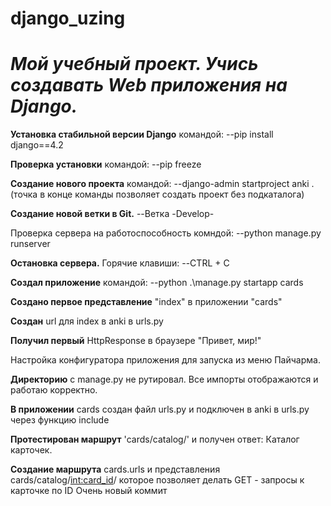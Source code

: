 # django_uzing
# **_Мой учебный проект. Учись создавать Web приложения на Django._** 

**Установка стабильной версии Django** 
командой:
--pip install django==4.2

**Проверка установки** 
командой:
--pip freeze

**Создание нового проекта** 
командой:
--django-admin startproject anki .
(точка в конце команды позволяет создать проект без подкаталога)

**Создание новой ветки в Git.**
--Ветка -Develop-

Проверка сервера на работоспособность
комндой:
--python manage.py runserver

**Остановка сервера.** 
Горячие клавиши:
--CTRL + C

**Создал приложение**
командой:
--python .\manage.py startapp cards

**Создано первое представление** 
"index" в приложении "cards"

**Создан** url для index в anki в urls.py

**Получил первый** HttpResponse в браузере
"Привет, мир!"

Настройка конфигуратора приложения для запуска из меню Пайчарма.

**Директорию** с manage.py не рутировал. Все импорты отображаются и работаю корректно.

**В приложении** cards создан файл urls.py и подключен в anki в urls.py через функцию include

**Протестирован маршрут** 'cards/catalog/' и получен ответ: Каталог карточек.

**Создание маршрута** cards.urls и представления cards/catalog/<int:card_id>/ которое позволяет делать GET - запросы к карточке по ID
Очень новый коммит